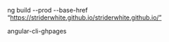 ng build --prod --base-href “https://striderwhite.github.io/striderwhite.github.io/”

angular-cli-ghpages